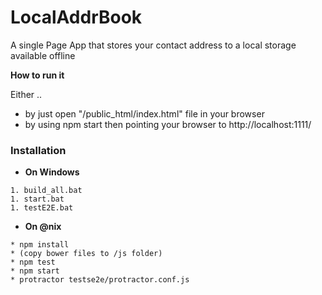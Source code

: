 LocalAddrBook
=============

A single Page App that stores your contact address to a local storage available offline


__How to run it__ 

Either ..
* by just open "/public_html/index.html" file in your browser 
* by using npm start then pointing your browser to http://localhost:1111/


### Installation
* __On Windows__
``` cli
1. build_all.bat 
1. start.bat
1. testE2E.bat
``` 

* __On @nix__
``` cli 
* npm install
* (copy bower files to /js folder)
* npm test
* npm start
* protractor testse2e/protractor.conf.js
``` 



